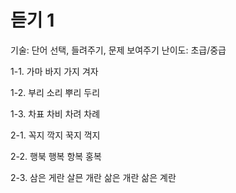 # 듣기 1

기술: 단어 선택, 들려주기, 문제 보여주기
난이도: 초급/중급

1-1. 가마 바지 가지 겨자

1-2. 부리 소리 뿌리 두리

1-3. 차표 차비 차려 차례

2-1. 꼭지 깍지 꾹지 꺽지

2-2. 행북 행복 항복 홍복

2-3. 삼은 게란 살믄 개란 삶은 개란 삶은 계란
